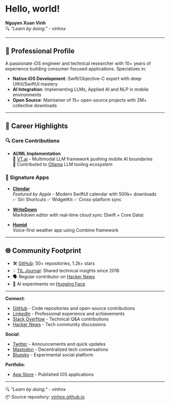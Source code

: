 # Hello, world!

**Nguyen Xuan Vinh**  
🔍 *"Learn by doing." - vinhnx*  

---

## 🌟 Professional Profile  
A passionate iOS engineer and technical researcher with 10+ years of experience building consumer-focused applications. Specializes in:  
- **Native iOS Development**: Swift/Objective-C expert with deep UIKit/SwiftUI mastery  
- **AI Integration**: Implementing LLMs, Applied AI and NLP in mobile environments 
- **Open Source**: Maintainer of 15+ open-source projects with 2M+ collective downloads  

---

## 🚀 Career Highlights  

### 🔍 Core Contributions  
- **AI/ML Implementation**  
  📌 [VT.ai](https://github.com/vinhnx/VT.ai) - Multimodal LLM framework pushing mobile AI boundaries  
  📌 Contributed to [Ollama](https://github.com/ollama/ollama) LLM tooling ecosystem  

### 📱 Signature Apps  
- **[Clendar](https://apps.apple.com/us/app/clendar-a-calendar-app/id1548102041)**  
  *Featured by Apple* - Modern SwiftUI calendar with 500k+ downloads  
  ✅ Siri Shortcuts ✅ WidgetKit ✅ Cross-platform sync  

- **[WriteDown](http://vinhnx.github.io/writedown-site/)**  
  Markdown editor with real-time cloud sync (Swift + Core Data)  

- **[Humid](http://vinhnx.github.io/humid-site/)**  
  Voice-first weather app using Combine framework  

---

## 🌐 Community Footprint  
- 🛠 [GitHub](https://github.com/vinhnx): 50+ repositories, 1.2k+ stars  
- 💡 [TIL Journal](https://github.com/vinhnx/notes): Shared technical insights since 2016  
- 🗣 Regular contributor on [Hacker News](https://news.ycombinator.com/user?id=vinhnx)  
- 🤖 AI experiments on [Hugging Face](https://huggingface.co/vinhnx90)  

---

**Connect**:
- [GitHub](https://github.com/vinhnx) - Code repositories and open-source contributions
- [LinkedIn](https://www.linkedin.com/in/vinhnx) - Professional experience and achievements
- [Stack Overflow](https://stackoverflow.com/users/1477298/vinh-nguyen) - Technical Q&A contributions
- [Hacker News](https://news.ycombinator.com/user?id=vinhnx) - Tech community discussions

**Social**:
- [Twitter](https://twitter.com/vinhnx) - Announcements and quick updates
- [Mastodon](https://mastodon.social/@vinhnx) - Decentralized tech conversations
- [Bluesky](https://bsky.app/profile/vinhnx.bsky.social) - Experimental social platform

**Portfolio**:
- [App Store](http://itunes.com/nguyenvinh) - Published iOS applications

---

🔍 *"Learn by doing." - vinhnx*  
📦 Source repository: [vinhnx.github.io](https://github.com/vinhnx/vinhnx.github.io)
